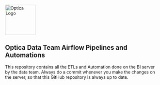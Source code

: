 <!-- Optica Data Team Airflow Pipelines and Automations -->
<p>
  <img src="https://optica.africa/cdn/shop/t/113/assets/Optica_Logo_Primary.svg?v=69688584039873325631684686178" alt="Optica Logo" width="100" height="100">
</p>

## Optica Data Team Airflow Pipelines and Automations

This repository contains all the ETLs and Automation done on the BI server by the data team. Always do a commit whenever you make the changes on the server, so that this GitHub repository is always up to date.
